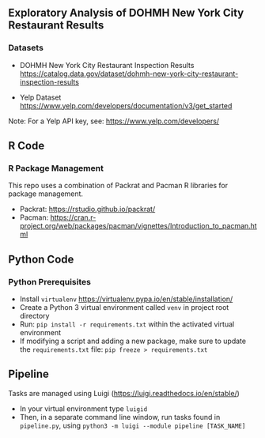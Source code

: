 ## Exploratory Analysis of DOHMH New York City Restaurant Results

### Datasets
* DOHMH New York City Restaurant Inspection Results
https://catalog.data.gov/dataset/dohmh-new-york-city-restaurant-inspection-results

* Yelp Dataset
https://www.yelp.com/developers/documentation/v3/get_started

Note: For a Yelp API key, see: https://www.yelp.com/developers/

## R Code

### R Package Management
This repo uses a combination of Packrat and Pacman R libraries for package management.
* Packrat: https://rstudio.github.io/packrat/
* Pacman: https://cran.r-project.org/web/packages/pacman/vignettes/Introduction_to_pacman.html

## Python Code

### Python Prerequisites

* Install `virtualenv` https://virtualenv.pypa.io/en/stable/installation/
* Create a Python 3 virtual environment called `venv` in project root directory
* Run: `pip install -r requirements.txt` within the activated virtual environment
* If modifying a script and adding a new package, make sure to update the `requirements.txt` file: `pip freeze > requirements.txt`

## Pipeline

Tasks are managed using Luigi (https://luigi.readthedocs.io/en/stable/)
* In your virtual environment type `luigid`
* Then, in a separate command line window, run tasks found in `pipeline.py`, using `python3 -m luigi --module pipeline [TASK_NAME]`
